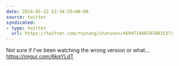 ```yaml
---
date: 2014-05-22 13:34:55+00:00
source: twitter
syndicated:
- type: twitter
  url: https://twitter.com/roytang/statuses/469471468707803137/
---
```


Not sure if I've been watching the wrong version or what... https://imgur.com/6kqYLdT